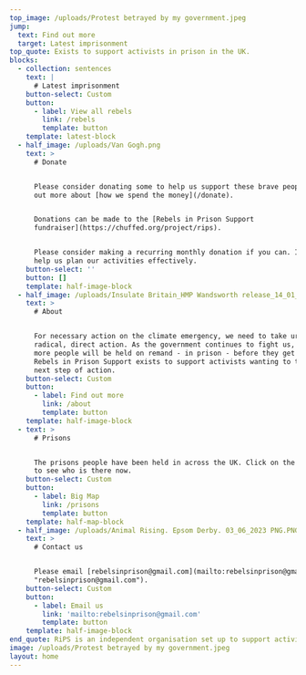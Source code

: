 ```yaml
---
top_image: /uploads/Protest betrayed by my government.jpeg
jump:
  text: Find out more
  target: Latest imprisonment
top_quote: Exists to support activists in prison in the UK.
blocks:
  - collection: sentences
    text: |
      # Latest imprisonment
    button-select: Custom
    button:
      - label: View all rebels
        link: /rebels
        template: button
    template: latest-block
  - half_image: /uploads/Van Gogh.png
    text: >
      # Donate


      Please consider donating some to help us support these brave people. Find
      out more about [how we spend the money](/donate).


      Donations can be made to the [Rebels in Prison Support
      fundraiser](https://chuffed.org/project/rips).


      Please consider making a recurring monthly donation if you can. It will
      help us plan our activities effectively.
    button-select: ''
    button: []
    template: half-image-block
  - half_image: /uploads/Insulate Britain_HMP Wandsworth release_14_01_2022.jpg
    text: >
      # About


      For necessary action on the climate emergency, we need to take urgent,
      radical, direct action. As the government continues to fight us, more and
      more people will be held on remand - in prison - before they get a trial.
      Rebels in Prison Support exists to support activists wanting to take that
      next step of action.
    button-select: Custom
    button:
      - label: Find out more
        link: /about
        template: button
    template: half-image-block
  - text: >
      # Prisons


      The prisons people have been held in across the UK. Click on the markers
      to see who is there now.
    button-select: Custom
    button:
      - label: Big Map
        link: /prisons
        template: button
    template: half-map-block
  - half_image: /uploads/Animal Rising. Epsom Derby. 03_06_2023 PNG.PNG
    text: >
      # Contact us


      Please email [rebelsinprison@gmail.com](mailto:rebelsinprison@gmail.com
      "rebelsinprison@gmail.com").
    button-select: Custom
    button:
      - label: Email us
        link: 'mailto:rebelsinprison@gmail.com'
        template: button
    template: half-image-block
end_quote: RiPS is an independent organisation set up to support activists in the UK.
image: /uploads/Protest betrayed by my government.jpeg
layout: home
---
```


